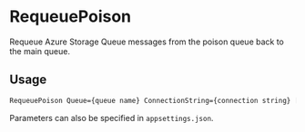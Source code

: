 # RequeuePoison

Requeue Azure Storage Queue messages from the poison queue back to the main queue.

## Usage

```bash
RequeuePoison Queue={queue name} ConnectionString={connection string} [Max={max number of messages to requeue}] [MaxAge={max age in days of messages to requeue}] [Interval={interval in milliseconds of visibility of requeued messages}]
```

Parameters can also be specified in `appsettings.json`.
